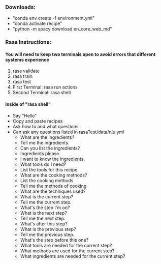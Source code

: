 
### Downloads:
- "conda env create -f environment.yml"
- "conda activate recipe"
- "python -m spacy download en_core_web_md"

### Rasa Instructions:

#### You will need to keep two terminals open to avoid errors that different systems experience
 1. rasa validate
 2. rasa train
 3. rasa test
 4. First Terminal: rasa run actions
 5. Second Terminal: rasa shell

#### Inside of "rasa shell"
- Say "Hello"
- Copy and paste recipes
- Ask how to and what questions
- Can ask any questions listed in rasaTest/data/nlu.yml
    - What are the ingredients?
    - Tell me the ingredients.
    - Can you list the ingredients?
    - Ingredients please.
    - I want to know the ingredients.
    - What tools do I need?
    - List the tools for this recipe.
    - What are the cooking methods?
    - List the cooking methods
    - Tell me the methods of cooking
    - What are the techniques used?
    - What is the current step?
    - Tell me the current step.
    - What's the step I'm on?
    - What is the next step?
    - Tell me the next step.
    - What's after this step?
    - What is the previous step?
    - Tell me the previous step.
    - What's the step before this one?
    - What tools are needed for the current step?
    - What methods are used for the current step?
    - What ingredients are needed for the current step?